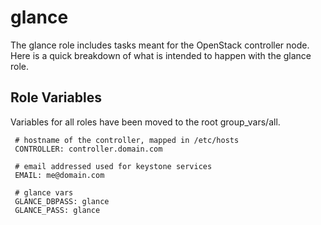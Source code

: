 glance
=========

The glance role includes tasks meant for the OpenStack controller node. Here is a quick breakdown of what is intended to happen with the glance role.

Role Variables
--------------

Variables for all roles have been moved to the root group_vars/all.

     # hostname of the controller, mapped in /etc/hosts
     CONTROLLER: controller.domain.com

     # email addressed used for keystone services
     EMAIL: me@domain.com

     # glance vars
     GLANCE_DBPASS: glance
     GLANCE_PASS: glance
